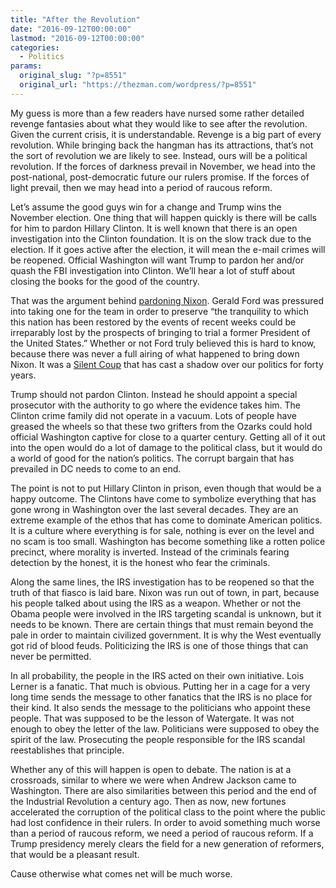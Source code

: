 ```yaml
---
title: "After the Revolution"
date: "2016-09-12T00:00:00"
lastmod: "2016-09-12T00:00:00"
categories:
  - Politics
params:
  original_slug: "?p=8551"
  original_url: "https://thezman.com/wordpress/?p=8551"
---
```


My guess is more than a few readers have nursed some rather detailed
revenge fantasies about what they would like to see after the
revolution. Given the current crisis, it is understandable. Revenge is a
big part of every revolution. While bringing back the hangman has its
attractions, that’s not the sort of revolution we are likely to see.
Instead, ours will be a political revolution. If the forces of darkness
prevail in November, we head into the post-national, post-democratic
future our rulers promise. If the forces of light prevail, then we may
head into a period of raucous reform.

Let’s assume the good guys win for a change and Trump wins the November
election. One thing that will happen quickly is there will be calls for
him to pardon Hillary Clinton. It is well known that there is an open
investigation into the Clinton foundation. It is on the slow track due
to the election. If it goes active after the election, it will mean the
e-mail crimes will be reopened. Official Washington will want Trump to
pardon her and/or quash the FBI investigation into Clinton. We’ll hear a
lot of stuff about closing the books for the good of the country.

That was the argument behind [pardoning
Nixon](http://watergate.info/1974/09/08/text-of-ford-pardon-proclamation.html).
Gerald Ford was pressured into taking one for the team in order to
preserve “the tranquility to which this nation has been restored by the
events of recent weeks could be irreparably lost by the prospects of
bringing to trial a former President of the United States.” Whether or
not Ford truly believed this is hard to know, because there was never a
full airing of what happened to bring down Nixon. It was a [Silent
Coup](https://www.amazon.com/Silent-Coup-President-Len-Colodny/dp/0312051565)
that has cast a shadow over our politics for forty years.

Trump should not pardon Clinton. Instead he should appoint a special
prosecutor with the authority to go where the evidence takes him. The
Clinton crime family did not operate in a vacuum. Lots of people have
greased the wheels so that these two grifters from the Ozarks could hold
official Washington captive for close to a quarter century. Getting all
of it out into the open would do a lot of damage to the political class,
but it would do a world of good for the nation’s politics. The corrupt
bargain that has prevailed in DC needs to come to an end.

The point is not to put Hillary Clinton in prison, even though that
would be a happy outcome. The Clintons have come to symbolize everything
that has gone wrong in Washington over the last several decades. They
are an extreme example of the ethos that has come to dominate American
politics. It is a culture where everything is for sale, nothing is ever
on the level and no scam is too small. Washington has become something
like a rotten police precinct, where morality is inverted. Instead of
the criminals fearing detection by the honest, it is the honest who fear
the criminals.

Along the same lines, the IRS investigation has to be reopened so that
the truth of that fiasco is laid bare. Nixon was run out of town, in
part, because his people talked about using the IRS as a weapon. Whether
or not the Obama people were involved in the IRS targeting scandal is
unknown, but it needs to be known. There are certain things that must
remain beyond the pale in order to maintain civilized government. It is
why the West eventually got rid of blood feuds. Politicizing the IRS is
one of those things that can never be permitted.

In all probability, the people in the IRS acted on their own initiative.
Lois Lerner is a fanatic. That much is obvious. Putting her in a cage
for a very long time sends the message to other fanatics that the IRS is
no place for their kind. It also sends the message to the politicians
who appoint these people. That was supposed to be the lesson of
Watergate. It was not enough to obey the letter of the law. Politicians
were supposed to obey the spirit of the law. Prosecuting the people
responsible for the IRS scandal reestablishes that principle.

Whether any of this will happen is open to debate. The nation is at a
crossroads, similar to where we were when Andrew Jackson came to
Washington. There are also similarities between this period and the end
of the Industrial Revolution a century ago. Then as now, new fortunes
accelerated the corruption of the political class to the point where the
public had lost confidence in their rulers. In order to avoid something
much worse than a period of raucous reform, we need a period of raucous
reform. If a Trump presidency merely clears the field for a new
generation of reformers, that would be a pleasant result.

Cause otherwise what comes net will be much worse.
